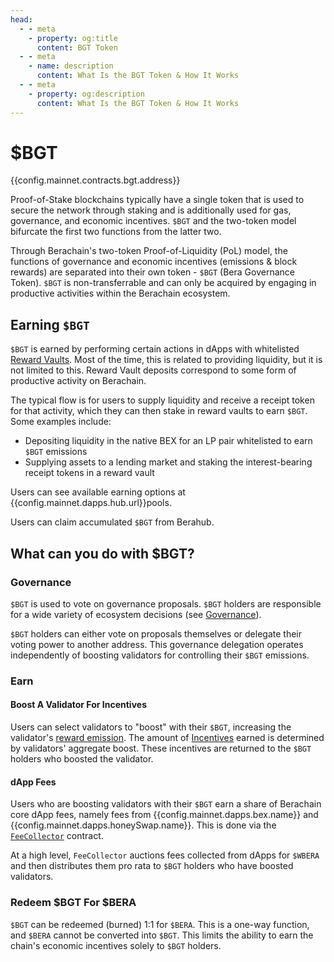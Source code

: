 ```yaml
---
head:
  - - meta
    - property: og:title
      content: BGT Token
  - - meta
    - name: description
      content: What Is the BGT Token & How It Works
  - - meta
    - property: og:description
      content: What Is the BGT Token & How It Works
---
```


<script setup>
  import Token from '@berachain/ui/Token';
  import config from '@berachain/config/constants.json';
</script>

# $BGT

<a target="_blank" :href="config.mainnet.dapps.berascan.url + 'address/' + config.mainnet.contracts.bgt.address">{{config.mainnet.contracts.bgt.address}}</a>

<ClientOnly>
  <Token title="$BGT" image="/assets/BGT.png" />
</ClientOnly>

Proof-of-Stake blockchains typically have a single token that is used to secure the network through staking and is additionally used for gas, governance, and economic incentives. `$BGT` and the two-token model bifurcate the first two functions from the latter two.

Through Berachain's two-token Proof-of-Liquidity (PoL) model, the functions of governance and economic incentives (emissions & block rewards) are separated into their own token - `$BGT` (Bera Governance Token). `$BGT` is non-transferrable and can only be acquired by engaging in productive activities within the Berachain ecosystem.

## Earning `$BGT`

`$BGT` is earned by performing certain actions in dApps with whitelisted [Reward Vaults](/learn/pol/rewardvaults). Most of the time, this is related to providing liquidity, but it is not limited to this. Reward Vault deposits correspond to some form of productive activity on Berachain.

The typical flow is for users to supply liquidity and receive a receipt token for that activity, which they can then stake in reward vaults to earn `$BGT`. Some examples include:

- Depositing liquidity in the native BEX for an LP pair whitelisted to earn `$BGT` emissions
- Supplying assets to a lending market and staking the interest-bearing receipt tokens in a reward vault

Users can see available earning options at <a target="_blank" :href="config.mainnet.dapps.hub.url + 'pools'">{{config.mainnet.dapps.hub.url}}pools</a>.

Users can claim accumulated `$BGT` from Berahub.

## What can you do with $BGT?

### Governance

`$BGT` is used to vote on governance proposals. `$BGT` holders are responsible for a wide variety of ecosystem decisions (see [Governance](/learn/governance)).

`$BGT` holders can either vote on proposals themselves or delegate their voting power to another address. This governance delegation operates independently of boosting validators for controlling their `$BGT` emissions.

### Earn

#### Boost A Validator For Incentives

Users can select validators to "boost" with their `$BGT`, increasing the validator's [reward emission](/learn/pol/bgtmath). The amount of [Incentives](/learn/pol/incentives) earned is determined by validators' aggregate boost. These incentives are returned to the `$BGT` holders who boosted the validator.

#### dApp Fees

Users who are boosting validators with their `$BGT` earn a share of Berachain core dApp fees, namely fees from {{config.mainnet.dapps.bex.name}} and {{config.mainnet.dapps.honeySwap.name}}. This is done via the [`FeeCollector`](/developers/contracts/fee-collector) contract.

At a high level, `FeeCollector` auctions fees collected from dApps for `$WBERA` and then distributes them pro rata to `$BGT` holders who have boosted validators.

### Redeem $BGT For $BERA

`$BGT` can be redeemed (burned) 1:1 for `$BERA`. This is a one-way function, and `$BERA` cannot be converted into `$BGT`. This limits the ability to earn the chain's economic incentives solely to `$BGT` holders.
